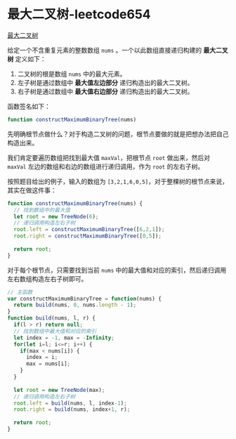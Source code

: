 # 最大二叉树-leetcode654

<a href="https://leetcode-cn.com/problems/maximum-binary-tree/" target="_blank">最大二叉树</a>

给定一个不含重复元素的整数数组 `nums` 。一个以此数组直接递归构建的 **最大二叉树** 定义如下：

1. 二叉树的根是数组 `nums` 中的最大元素。
2. 左子树是通过数组中 **最大值左边部分** 递归构造出的最大二叉树。
3. 右子树是通过数组中 **最大值右边部分** 递归构造出的最大二叉树。



函数签名如下：

```js
function constructMaximumBinaryTree(nums)
```

先明确根节点做什么？对于构造二叉树的问题，根节点要做的就是把想办法把自己构造出来。

我们肯定要遍历数组把找到最大值 `maxVal`，把根节点 `root` 做出来，然后对 `maxVal` 左边的数组和右边的数组进行递归调用，作为 `root` 的左右子树。

按照题目给出的例子，输入的数组为 `[3,2,1,6,0,5]`，对于整棵树的根节点来说，其实在做这件事：

```js
function constructMaximumBinaryTree(nums) {
  // 找到数组中的最大值
  let root = new TreeNode(6);
  // 递归调用构造左右子树
  root.left = constructMaximumBinaryTree([6,2,1]);
  root.right = constructMaximumBinaryTree([0,5]);
  
  return root;
}
```

对于每个根节点，只需要找到当前 `nums` 中的最大值和对应的索引，然后递归调用左右数组构造左右子树即可。

```js
// 主函数
var constructMaximumBinaryTree = function(nums) {
  return build(nums, 0, nums.length - 1);
}
function build(nums, l, r) {
  if(l > r) return null;
  // 找到数组中最大值和对应的索引
  let index = -1, max = -Infinity;
  for(let i=l; i<=r; i++) {
    if(max < nums[i]) {
      index = i;
      max = nums[i];
    }
  }
  
  let root = new TreeNode(max);
  // 递归调用构造左右子树
  root.left = build(nums, l, index-1);
  root.right = build(nums, index+1, r);
  
  return root;
}
```











